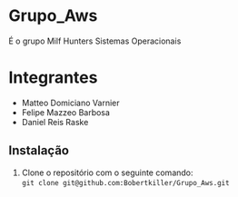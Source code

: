 # Grupo_Aws
É o grupo Milf Hunters Sistemas Operacionais

# Integrantes

- Matteo Domiciano Varnier
- Felipe Mazzeo Barbosa
- Daniel Reis Raske

## Instalação

1. Clone o repositório com o seguinte comando:\
`git clone git@github.com:Bobertkiller/Grupo_Aws.git`

